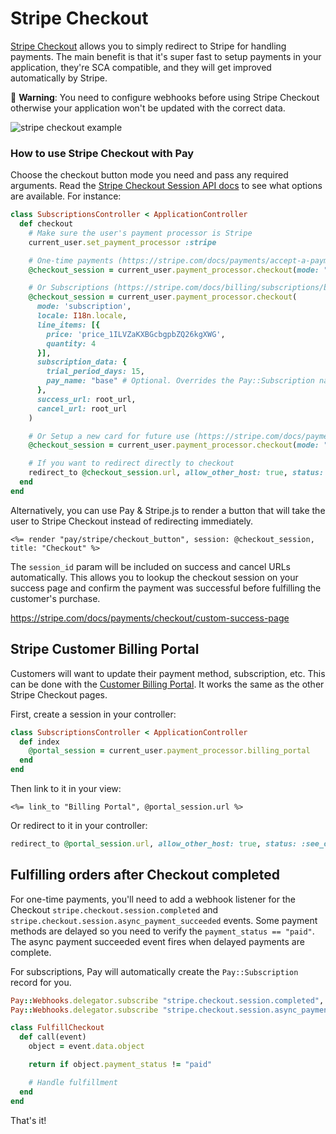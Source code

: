 # Stripe Checkout

[Stripe Checkout](https://stripe.com/docs/payments/checkout) allows you to simply redirect to Stripe for handling payments. The main benefit is that it's super fast to setup payments in your application, they're SCA compatible, and they will get improved automatically by Stripe.

📝 **Warning**: You need to configure webhooks before using Stripe Checkout otherwise your application won't be updated with the correct data.

![stripe checkout example](https://i.imgur.com/nFsCBCK.gif)

### How to use Stripe Checkout with Pay

Choose the checkout button mode you need and pass any required arguments. Read the [Stripe Checkout Session API docs](https://stripe.com/docs/api/checkout/sessions/create) to see what options are available. For instance:

```ruby
class SubscriptionsController < ApplicationController
  def checkout
    # Make sure the user's payment processor is Stripe
    current_user.set_payment_processor :stripe

    # One-time payments (https://stripe.com/docs/payments/accept-a-payment)
    @checkout_session = current_user.payment_processor.checkout(mode: "payment", line_items: "price_1ILVZaKXBGcbgpbZQ26kgXWG")

    # Or Subscriptions (https://stripe.com/docs/billing/subscriptions/build-subscription)
    @checkout_session = current_user.payment_processor.checkout(
      mode: 'subscription',
      locale: I18n.locale,
      line_items: [{
        price: 'price_1ILVZaKXBGcbgpbZQ26kgXWG',
        quantity: 4
      }],
      subscription_data: {
        trial_period_days: 15,
        pay_name: "base" # Optional. Overrides the Pay::Subscription name attribute
      },
      success_url: root_url,
      cancel_url: root_url
    )

    # Or Setup a new card for future use (https://stripe.com/docs/payments/save-and-reuse)
    @checkout_session = current_user.payment_processor.checkout(mode: "setup")

    # If you want to redirect directly to checkout
    redirect_to @checkout_session.url, allow_other_host: true, status: :see_other
  end
end
```

Alternatively, you can use Pay & Stripe.js to render a button that will take the user to Stripe Checkout instead of redirecting immediately.

```erb
<%= render "pay/stripe/checkout_button", session: @checkout_session, title: "Checkout" %>
```

The `session_id` param will be included on success and cancel URLs automatically. This allows you to lookup the checkout session on your success page and confirm the payment was successful before fulfilling the customer's purchase.

https://stripe.com/docs/payments/checkout/custom-success-page

## Stripe Customer Billing Portal

Customers will want to update their payment method, subscription, etc. This can be done with the [Customer Billing Portal](https://stripe.com/docs/billing/subscriptions/integrating-customer-portal). It works the same as the other Stripe Checkout pages.

First, create a session in your controller:

```ruby
class SubscriptionsController < ApplicationController
  def index
    @portal_session = current_user.payment_processor.billing_portal
  end
end
```

Then link to it in your view:

```erb
<%= link_to "Billing Portal", @portal_session.url %>
```

Or redirect to it in your controller:

```ruby
redirect_to @portal_session.url, allow_other_host: true, status: :see_other
```

## Fulfilling orders after Checkout completed

For one-time payments, you'll need to add a webhook listener for the Checkout `stripe.checkout.session.completed` and `stripe.checkout.session.async_payment_succeeded` events. Some payment methods are delayed so you need to verify the `payment_status == "paid"`. The async payment succeeded event fires when delayed payments are complete.

For subscriptions, Pay will automatically create the `Pay::Subscription` record for you.

```ruby
Pay::Webhooks.delegator.subscribe "stripe.checkout.session.completed", FulfillCheckout.new
Pay::Webhooks.delegator.subscribe "stripe.checkout.session.async_payment_succeeded", FulfillCheckout.new

class FulfillCheckout
  def call(event)
    object = event.data.object

    return if object.payment_status != "paid"

    # Handle fulfillment
  end
end
```

That's it!
